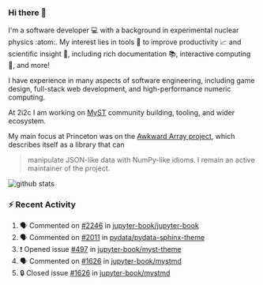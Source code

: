 ### Hi there 👋 

I'm a software developer 💻 with a background in experimental nuclear physics :atom:. My interest lies in tools :wrench: to improve productivity :chart_with_upwards_trend: and scientific insight :telescope:, including rich documentation 📚, interactive computing 🧮, and more! 

I have experience in many aspects of software engineering, including game design, full-stack web development, and high-performance numeric computing. 

At 2i2c I am working on [MyST](https://github.com/jupyter-book/mystmd) community building, tooling, and wider ecosystem. 

My main focus at Princeton was on the [Awkward Array project](awkward-array.org/), which describes itself as a library that can 
> manipulate JSON-like data with NumPy-like idioms. I remain an active maintainer of the project. 

![github stats](https://github-readme-stats.vercel.app/api?username=agoose77&show_icons=true&hide_rank=true&hide_title=true&bg_color=30,e76445,904e95&text_color=efe3ec&icon_color=efe3ec)
<!--
**agoose77/agoose77** is a ✨ _special_ ✨ repository because its `README.md` (this file) appears on your GitHub profile.

Here are some ideas to get you started:

- 🔭 I’m currently working on ...
- 🌱 I’m currently learning ...
- 👯 I’m looking to collaborate on ...
- 🤔 I’m looking for help with ...
- 💬 Ask me about ...
- 📫 How to reach me: ...
- 😄 Pronouns: ...
- ⚡ Fun fact: ...
-->

### :zap: Recent Activity

<!--START_SECTION:activity-->
1. 🗣 Commented on [#2246](https://github.com/jupyter-book/jupyter-book/issues/2246#issuecomment-2462615842) in [jupyter-book/jupyter-book](https://github.com/jupyter-book/jupyter-book)
2. 🗣 Commented on [#2011](https://github.com/pydata/pydata-sphinx-theme/issues/2011#issuecomment-2462615035) in [pydata/pydata-sphinx-theme](https://github.com/pydata/pydata-sphinx-theme)
3. ❗ Opened issue [#497](https://github.com/jupyter-book/myst-theme/issues/497) in [jupyter-book/myst-theme](https://github.com/jupyter-book/myst-theme)
4. 🗣 Commented on [#1626](https://github.com/jupyter-book/mystmd/issues/1626#issuecomment-2461827214) in [jupyter-book/mystmd](https://github.com/jupyter-book/mystmd)
5. 🔒 Closed issue [#1626](https://github.com/jupyter-book/mystmd/issues/1626) in [jupyter-book/mystmd](https://github.com/jupyter-book/mystmd)
<!--END_SECTION:activity-->
